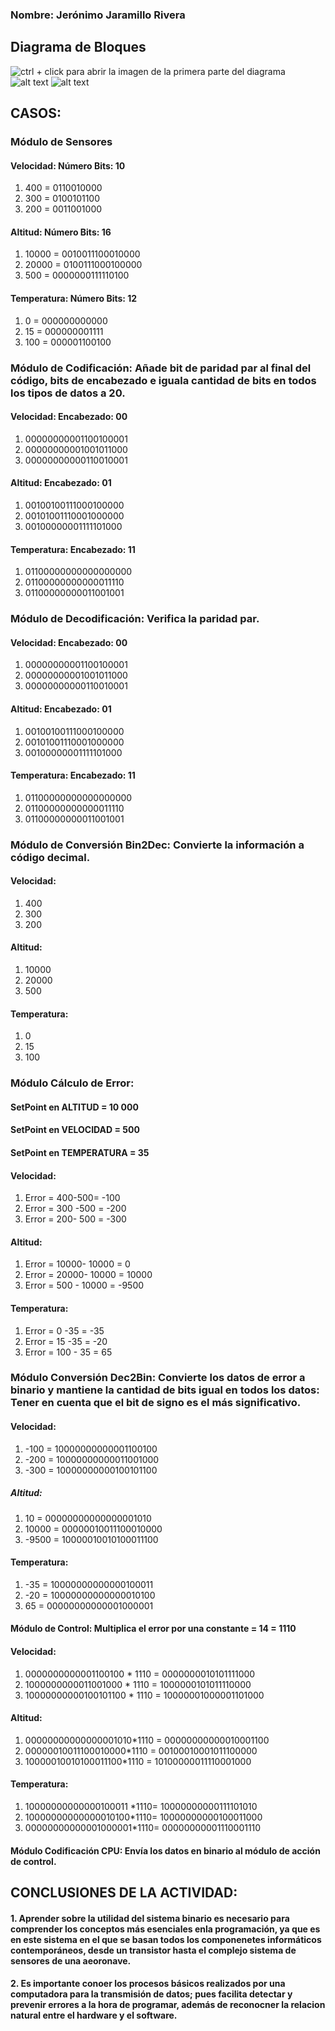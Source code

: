 ### Nombre: Jerónimo Jaramillo Rivera

## Diagrama de Bloques
![ctrl + click para abrir la imagen de la primera parte del diagrama](<DIAGRAMA1.png>)
![alt text](../DIAGRAMA1.png)
![alt text](../DIAGRAMA2.png)

## CASOS:
 ### Módulo de Sensores


#### Velocidad: Número Bits: 10
1. 400 = 0110010000
2. 300 = 0100101100
3. 200 = 0011001000
#### Altitud: Número Bits: 16
1. 10000 =  0010011100010000
2. 20000 =  0100111000100000
3. 500     =  0000000111110100
#### Temperatura: Número Bits: 12
1. 0     = 000000000000
2. 15   = 000000001111
3. 100 = 000001100100
### Módulo de Codificación:  Añade bit de paridad par al final del código, bits de encabezado e iguala cantidad de bits en todos los tipos de datos a 20.
#### Velocidad:  Encabezado: 00  
1. 00000000001100100001
2. 00000000001001011000
3. 00000000000110010001
#### Altitud: Encabezado: 01
1. 00100100111000100000
2. 00101001110001000000
3. 00100000001111101000

#### Temperatura: Encabezado: 11

1. 01100000000000000000
2. 01100000000000011110
3. 01100000000011001001


### Módulo de Decodificación: Verifica la paridad par.

#### Velocidad:  Encabezado: 00  
1. 00000000001100100001
2. 00000000001001011000
3. 00000000000110010001
#### Altitud: Encabezado: 01
1. 00100100111000100000
2. 00101001110001000000
3. 00100000001111101000

#### Temperatura: Encabezado: 11

1. 01100000000000000000
2. 01100000000000011110
3. 01100000000011001001

### Módulo de Conversión Bin2Dec: Convierte la información a código decimal.

#### Velocidad: 
1. 400
2. 300
3. 200 

#### Altitud: 
1. 10000
2. 20000
3. 500    
#### Temperatura: 
1. 0     
2. 15   
3. 100 

### Módulo Cálculo de Error: 
#### SetPoint en ALTITUD = 10 000  
#### SetPoint en VELOCIDAD = 500
#### SetPoint en TEMPERATURA = 35


#### Velocidad: 
1. Error = 400-500= -100
2. Error = 300 -500 = -200
3. Error = 200- 500 = -300
#### Altitud: 
1. Error = 10000- 10000 = 0
2. Error = 20000- 10000 = 10000
3. Error = 500 - 10000 = -9500    
#### Temperatura: 
1. Error = 0 -35 = -35     
2. Error = 15 -35 = -20   
3. Error = 100 - 35 = 65 


### Módulo Conversión Dec2Bin: Convierte los datos de error a binario y mantiene la cantidad de bits igual en todos los datos: Tener en cuenta que el bit de signo es el más significativo.

#### Velocidad: 
1. -100 = 10000000000001100100
2. -200 = 10000000000011001000
3. -300 = 10000000000100101100
##### Altitud: 
1. 10       = 00000000000000001010
2. 10000    = 00000010011100010000
3. -9500    = 10000010010100011100 
#### Temperatura: 
1. -35  =  10000000000000100011 
2. -20  =  10000000000000010100
3. 65   =  00000000000001000001

#### Módulo de Control: Multiplica el error por una constante = 14 = 1110

#### Velocidad: 
 1. 0000000000001100100  * 1110 = 0000000010101111000
 2. 1000000000011001000  * 1110 = 1000000101011110000
 3. 10000000000100101100 * 1110 = 10000001000001101000
#### Altitud: 
1. 00000000000000001010*1110 = 00000000000010001100
2. 00000010011100010000*1110  = 00100010001011100000
3. 10000010010100011100*1110  = 10100000011110001000
#### Temperatura: 
1. 10000000000000100011 *1110= 10000000000111101010
2. 10000000000000010100*1110= 10000000000100011000
3.  00000000000001000001*1110= 00000000001110001110


#### Módulo Codificación CPU: Envía los  datos en binario al módulo de acción de control.


## CONCLUSIONES DE LA ACTIVIDAD: 
#### 1. Aprender sobre la utilidad del sistema binario es necesario para comprender los conceptos más esenciales enla programación, ya que es en este sistema en el que se basan todos los componenetes informáticos contemporáneos, desde un transistor hasta el complejo sistema de sensores de una aeoronave.

#### 2. Es importante conoer los procesos básicos realizados por una computadora para la transmisión de datos; pues facilita detectar y prevenir errores a la hora de programar, además de reconocner la relacion natural entre el hardware y el software.

